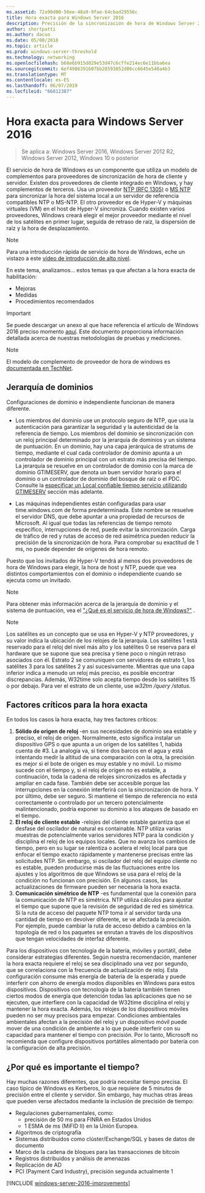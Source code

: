 ```yaml
---
ms.assetid: 72a90d00-56ee-48a9-9fae-64cbad29556c
title: Hora exacta para Windows Server 2016
description: Precisión de la sincronización de hora de Windows Server 2016 se ha mejorado notablemente, manteniendo la completa hacia atrás NTP compatibilidad con versiones anteriores de Windows.
author: shortpatti
ms.author: dacuo
ms.date: 05/08/2018
ms.topic: article
ms.prod: windows-server-threshold
ms.technology: networking
ms.openlocfilehash: b68e6b915d029e53d47c6cffe214ec6e11bba6ea
ms.sourcegitcommit: 6ef4986391607bb28593852d06cc6645e548a4b3
ms.translationtype: MT
ms.contentlocale: es-ES
ms.lasthandoff: 06/07/2019
ms.locfileid: "66812387"
---
```

# <a name="accurate-time-for-windows-server-2016"></a>Hora exacta para Windows Server 2016

>Se aplica a: Windows Server 2016, Windows Server 2012 R2, Windows Server 2012, Windows 10 o posterior

El servicio de hora de Windows es un componente que utiliza un modelo de complementos para proveedores de sincronización de hora de cliente y servidor.  Existen dos proveedores de cliente integrado en Windows, y hay complementos de terceros. Usa un proveedor [NTP (RFC 1305)](https://tools.ietf.org/html/rfc1305) o [MS NTP](https://msdn.microsoft.com/library/cc246877.aspx) para sincronizar la hora del sistema local a un servidor de referencia compatibles NTP o MS-NTP. El otro proveedor es de Hyper-V y máquinas virtuales (VM) en el host de Hyper-V sincroniza.  Cuando existen varios proveedores, Windows creará elegir el mejor proveedor mediante el nivel de los satélites en primer lugar, seguida de retraso de raíz, la dispersión de raíz y la hora de desplazamiento.

> [!NOTE]
> Para una introducción rápida de servicio de hora de Windows, eche un vistazo a este [vídeo de introducción de alto nivel](https://aka.ms/WS2016TimeVideo).

<!-- Not sure what to do with the following -->
En este tema, analizamos... estos temas ya que afectan a la hora exacta de habilitación: 

- Mejoras
- Medidas
- Procedimientos recomendados

> [!IMPORTANT]
> Se puede descargar un anexo al que hace referencia el artículo de Windows 2016 preciso momento [aquí](https://windocs.blob.core.windows.net/windocs/WindowsTimeSyncAccuracy_Addendum.pdf).  Este documento proporciona información detallada acerca de nuestras metodologías de pruebas y mediciones.

> [!NOTE] 
> El modelo de complemento de proveedor de hora de windows es [documentada en TechNet](https://msdn.microsoft.com/library/windows/desktop/ms725475%28v=vs.85%29.aspx).

## <a name="domain-hierarchy"></a>Jerarquía de dominios
Configuraciones de dominio e independiente funcionan de manera diferente.

- Los miembros del dominio use un protocolo seguro de NTP, que usa la autenticación para garantizar la seguridad y la autenticidad de la referencia de tiempo.  Los miembros del dominio se sincronización con un reloj principal determinado por la jerarquía de dominios y un sistema de puntuación.  En un dominio, hay una capa jerárquica de stratums de tiempo, mediante el cual cada controlador de dominio apunta a un controlador de dominio principal con un estrato más precisa del tiempo.  La jerarquía se resuelve en un controlador de dominio con la marca de dominio GTIMESERV, que denota un buen servidor horario para el dominio o un controlador de dominio del bosque de raíz o el PDC.  Consulte la [especificar un Local confiable tiempo servicio utilizando GTIMESERV](#GTIMESERV) sección más adelante.

- Las máquinas independientes están configuradas para usar time.windows.com de forma predeterminada.  Este nombre se resuelve el servidor DNS, que debe apuntar a una propiedad de recursos de Microsoft.  Al igual que todas las referencias de tiempo remoto específico, interrupciones de red, puede evitar la sincronización.  Carga de tráfico de red y rutas de acceso de red asimétrica pueden reducir la precisión de la sincronización de hora.  Para comprobar su exactitud de 1 ms, no puede depender de orígenes de hora remoto.

Puesto que los invitados de Hyper-V tendrá al menos dos proveedores de hora de Windows para elegir, la hora de host y NTP, puede que vea distintos comportamientos con el dominio o independiente cuando se ejecuta como un invitado.

> [!NOTE] 
> Para obtener más información acerca de la jerarquía de dominio y el sistema de puntuación, vea el ["¿Qué es el servicio de hora de Windows?"](https://blogs.msdn.microsoft.com/w32time/2007/07/07/what-is-windows-time-service/) .

> [!NOTE]
> Los satélites es un concepto que se usa en Hyper-V y NTP proveedores, y su valor indica la ubicación de los relojes de la jerarquía.  Los satélites 1 está reservado para el reloj del nivel más alto y los satélites 0 se reserva para el hardware que se supone que sea precisa y tiene poco o ningún retraso asociados con él.  Estrato 2 se comuniquen con servidores de estrato 1, los satélites 3 para los satélites 2 y así sucesivamente.  Mientras que una capa inferior indica a menudo un reloj más preciso, es posible encontrar discrepancias.  Además, W32time solo acepta tiempo desde los satélites 15 o por debajo.  Para ver el estrato de un cliente, use *w32tm /query /status*.

## <a name="critical-factors-for-accurate-time"></a>Factores críticos para la hora exacta
En todos los casos la hora exacta, hay tres factores críticos:

1. **Sólido de origen de reloj** -en sus necesidades de dominio sea estable y preciso, el reloj de origen. Normalmente, esto significa instalar un dispositivo GPS o que apunta a un origen de los satélites 1, habida cuenta de #3. La analogía va, si tiene dos barcos en el agua y está intentando medir la altitud de una comparación con la otra, la precisión es mejor si el bote de origen es muy estable y no móvil. Lo mismo sucede con el tiempo y, si el reloj de origen no es estable, a continuación, toda la cadena de relojes sincronizados es afectada y ampliar en cada fase. También debe ser accesible porque las interrupciones en la conexión interferirá con la sincronización de hora. Y por último, debe ser seguro. Si mantiene el tiempo de referencia no está correctamente o controlado por un tercero potencialmente malintencionado, podría exponer su dominio a los ataques de basado en el tiempo.
2. **El reloj de cliente estable** -relojes del cliente estable garantiza que el desfase del oscilador de natural es containable.  NTP utiliza varias muestras de potencialmente varios servidores NTP para la condición y disciplina el reloj de los equipos locales.  Que no avanza los cambios de tiempo, pero en su lugar se ralentiza o acelera el reloj local para que enfocar el tiempo exacto rápidamente y mantenerse precisas entre las solicitudes NTP.  Sin embargo, si oscilador del reloj del equipo cliente no es estable, pueden producirse más de las fluctuaciones entre los ajustes y los algoritmos de que Windows se usa para el reloj de la condición no funcionan con precisión.  En algunos casos, las actualizaciones de firmware pueden ser necesaria la hora exacta.
3. **Comunicación simétrico de NTP** -es fundamental que la conexión para la comunicación de NTP es simétrica.  NTP utiliza cálculos para ajustar el tiempo que supone que la revisión de seguridad de red es simétrica.  Si la ruta de acceso del paquete NTP toma ir al servidor tarda una cantidad de tiempo en devolver diferente, se ve afectada la precisión.  Por ejemplo, puede cambiar la ruta de acceso debido a cambios en la topología de red o los paquetes se enrutan a través de los dispositivos que tengan velocidades de interfaz diferente.

Para los dispositivos con tecnología de la batería, móviles y portátil, debe considerar estrategias diferentes.  Según nuestra recomendación, mantener la hora exacta requiere el reloj se sea disciplinado una vez por segundo, que se correlaciona con la frecuencia de actualización de reloj. Esta configuración consume más energía de batería de la esperada y puede interferir con ahorro de energía modos disponibles en Windows para estos dispositivos. Dispositivos con tecnología de la batería también tienen ciertos modos de energía que detención todas las aplicaciones que no se ejecuten, que interfiere con la capacidad de W32time disciplina el reloj y mantener la hora exacta. Además, los relojes de los dispositivos móviles pueden no ser muy precisos para empezar.  Condiciones ambientales ambientales afectan a la precisión del reloj y un dispositivo móvil puede mover de una condición de ambiente a lo que puede interferir con su capacidad para mantener el tiempo con precisión.  Por lo tanto, Microsoft no recomienda que configure dispositivos portátiles alimentado por batería con la configuración de alta precisión. 

## <a name="why-is-time-important"></a>¿Por qué es importante el tiempo?  
Hay muchas razones diferentes, que podría necesitar tiempo precisa.  El caso típico de Windows es Kerberos, lo que requiere de 5 minutos de precisión entre el cliente y servidor.  Sin embargo, hay muchas otras áreas que pueden verse afectados mediante la inclusión de precisión de tiempo:


- Regulaciones gubernamentales, como:
    - precisión de 50 ms para FINRA en Estados Unidos
    - 1 ESMA de ms (MiFID II) en la Unión Europea.
- Algoritmos de criptografía
- Sistemas distribuidos como clúster/Exchange/SQL y bases de datos de documento
- Marco de la cadena de bloques para las transacciones de bitcoin
- Registros distribuidos y análisis de amenazas 
- Replicación de AD
- PCI (Payment Card Industry), precisión segunda actualmente 1



[!INCLUDE [windows-server-2016-improvements](windows-server-2016-improvements.md)]
